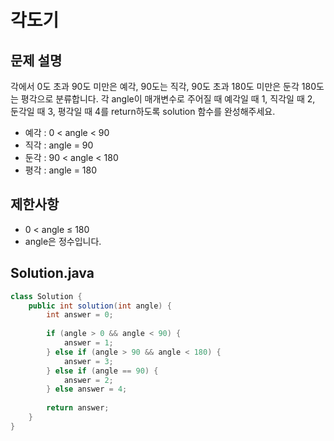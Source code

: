 # 각도기
## 문제 설명
각에서 0도 초과 90도 미만은 예각, 90도는 직각, 90도 초과 180도 미만은 둔각 180도는 평각으로 분류합니다. 각 angle이 매개변수로 주어질 때 예각일 때 1, 직각일 때 2, 둔각일 때 3, 평각일 때 4를 return하도록 solution 함수를 완성해주세요.
<br>
- 예각 : 0 < angle < 90
- 직각 : angle = 90
- 둔각 : 90 < angle < 180
- 평각 : angle = 180
## 제한사항
- 0 < angle ≤ 180
- angle은 정수입니다.
## Solution.java
```java
class Solution {
    public int solution(int angle) {
        int answer = 0;
        
        if (angle > 0 && angle < 90) {
            answer = 1;
        } else if (angle > 90 && angle < 180) {
            answer = 3;
        } else if (angle == 90) {
            answer = 2;
        } else answer = 4;
        
        return answer;
    }
}
```
